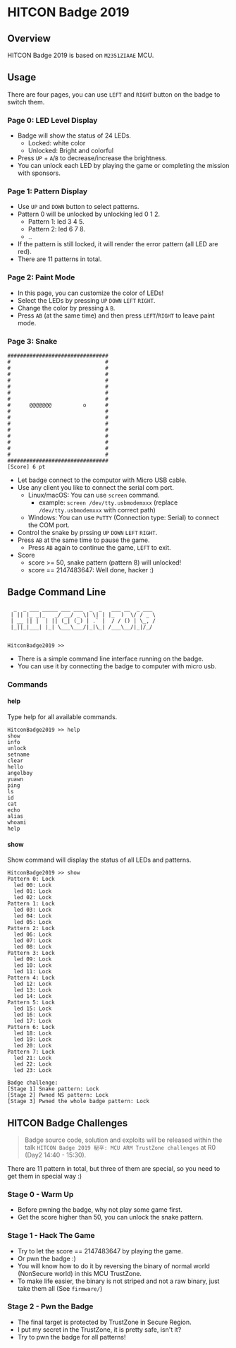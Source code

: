 # HITCON Badge 2019
## Overview
HITCON Badge 2019 is based on `M2351ZIAAE` MCU. 
## Usage
There are four pages, you can use `LEFT` and `RIGHT` button on the badge to switch them.
### Page 0: LED Level Display
* Badge will show the status of 24 LEDs.
    * Locked: white color
    * Unlocked: Bright and colorful
* Press `UP` + `A`/`B` to decrease/increase the brightness.
* You can unlock each LED by playing the game or completing the mission with sponsors.
### Page 1: Pattern Display
* Use `UP` and `DOWN` button to select patterns.
* Pattern 0 will be unlocked by unlocking led 0 1 2.
    * Pattern 1: led 3 4 5.
    * Pattern 2: led 6 7 8.
    * ..
* If the pattern is still locked, it will render the error pattern (all LED are red).
* There are 11 patterns in total.
### Page 2: Paint Mode
* In this page, you can customize the color of LEDs!
* Select the LEDs by pressing `UP` `DOWN` `LEFT` `RIGHT`.
* Change the color by pressing `A` `B`.
* Press `AB` (at the same time) and then press `LEFT`/`RIGHT` to leave paint mode.
### Page 3: Snake
```
################################
#                              #
#                              #                                   
#                              #                                   
#                              #                                   
#                              #                                   
#                              #                                   
#                              #                                   
#      @@@@@@@          o      #                                   
#                              #                                   
#                              #                                   
#                              #                                   
#                              #                                   
#                              #
#                              #
#                              # 
#                              #
################################
[Score] 6 pt
```
* Let badge connect to the computor with Micro USB cable.
* Use any client you like to connect the serial com port.
    * Linux/macOS: You can use `screen` command.
        * example: `screen /dev/tty.usbmodemxxx` (replace `/dev/tty.usbmodemxxx` with correct path)
    * Windows: You can use `PuTTY` (Connection type: Serial) to connect the COM port.
* Control the snake by prssing `UP` `DOWN` `LEFT` `RIGHT`.
* Press `AB` at the same time to pause the game.
    * Press `AB` again to continue the game, `LEFT` to exit.
* Score
    * score >= 50, snake pattern (pattern 8) will unlocked!
    * score == 2147483647: Well done, hacker :)
## Badge Command Line
```
  _  _ ___ _____ ___ ___  _  _   ___ __  _ ___
 | || |_ _|_   _/ __/ _ \| \| | |_  )  \/ / _ \
 | __ || |  | || (_| (_) | .` |  / / () | \_, /
 |_||_|___| |_| \___\___/|_|\_| /___\__/|_|/_/


HitconBadge2019 >>
```
* There is a simple command line interface running on the badge.
* You can use it by connecting the badge to computer with micro usb.
### Commands
#### help
Type help for all available commands.
```
HitconBadge2019 >> help
show
info
unlock
setname
clear
hello
angelboy
yuawn
ping
ls
id
cat
echo
alias
whoami
help
```
#### show
Show command will display the status of all LEDs and patterns.
```
HitconBadge2019 >> show
Pattern 0: Lock
  led 00: Lock
  led 01: Lock
  led 02: Lock
Pattern 1: Lock
  led 03: Lock
  led 04: Lock
  led 05: Lock
Pattern 2: Lock
  led 06: Lock
  led 07: Lock
  led 08: Lock
Pattern 3: Lock
  led 09: Lock
  led 10: Lock
  led 11: Lock
Pattern 4: Lock
  led 12: Lock
  led 13: Lock
  led 14: Lock
Pattern 5: Lock
  led 15: Lock
  led 16: Lock
  led 17: Lock
Pattern 6: Lock
  led 18: Lock
  led 19: Lock
  led 20: Lock
Pattern 7: Lock
  led 21: Lock
  led 22: Lock
  led 23: Lock

Badge challenge:
[Stage 1] Snake pattern: Lock
[Stage 2] Pwned NS pattern: Lock
[Stage 3] Pwned the whole badge pattern: Lock
```
## HITCON Badge Challenges
> Badge source code, solution and exploits will be released within the talk `HITCON Badge 2019 秘辛: MCU ARM TrustZone challenges` at R0 (Day2 14:40 - 15:30).

There are 11 pattern in total, but three of them are special, so you need to get them in special way :)
### Stage 0 - Warm Up
* Before pwning the badge, why not play some game first.
* Get the score higher than 50, you can unlock the snake pattern.
### Stage 1 - Hack The Game
* Try to let the score == 2147483647 by playing the game.
* Or pwn the badge :)
* You will know how to do it by reversing the binary of normal world (NonSecure world) in this MCU TrustZone.
* To make life easier, the binary is not striped and not a raw binary, just take them all (See `firmware/`)
### Stage 2 - Pwn the Badge
* The final target is protected by TrustZone in Secure Region.
* I put my secret in the TrustZone, it is pretty safe, isn't it?
* Try to pwn the badge for all patterns!
